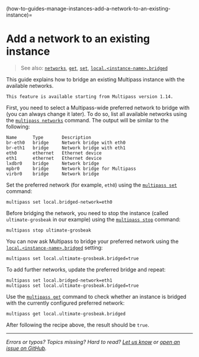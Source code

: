 (how-to-guides-manage-instances-add-a-network-to-an-existing-instance)=
# Add a network to an existing instance

> See also: [`networks`](/reference/command-line-interface/networks), [`get`](/reference/command-line-interface/get), [`set`](/reference/command-line-interface/set), [`local.<instance-name>.bridged`](/reference/settings/local-instance-name-bridged)

This guide explains how to bridge an existing Multipass instance with the available networks.

```{caution}
This feature is available starting from Multipass version 1.14.
```

First, you need to select a Multipass-wide preferred network to bridge with (you can always change it later). To do so, list all available networks using the [`multipass networks`](/reference/command-line-interface/networks) command. The output will be similar to the following:

```plain
Name      Type       Description
br-eth0   bridge     Network bridge with eth0
br-eth1   bridge     Network bridge with eth1
eth0      ethernet   Ethernet device
eth1      ethernet   Ethernet device
lxdbr0    bridge     Network bridge
mpbr0     bridge     Network bridge for Multipass
virbr0    bridge     Network bridge
```

Set the preferred network (for example, `eth0`) using the [`multipass set`](/reference/command-line-interface/set) command: 
  
```plain
multipass set local.bridged-network=eth0
```

Before bridging the network, you need to stop the instance (called `ultimate-grosbeak` in our example) using the [`multipass stop`](/reference/command-line-interface/stop) command:

```plain
multipass stop ultimate-grosbeak
```

You can now ask Multipass to bridge your preferred network using the [`local.<instance-name>.bridged`](/reference/settings/local-instance-name-bridged) setting:

```plain
multipass set local.ultimate-grosbeak.bridged=true
```

To add further networks, update the preferred bridge and repeat:

```plain
multipass set local.bridged-network=eth1
multipass set local.ultimate-grosbeak.bridged=true
```

Use the [`multipass get`](/reference/command-line-interface/get) command to check whether an instance is bridged with the currently configured preferred network:

```plain
multipass get local.ultimate-grosbeak.bridged
```

After following the recipe above, the result should be `true`.

---

*Errors or typos? Topics missing? Hard to read? <a href="https://docs.google.com/forms/d/e/1FAIpQLSd0XZDU9sbOCiljceh3rO_rkp6vazy2ZsIWgx4gsvl_Sec4Ig/viewform?usp=pp_url&entry.317501128=https://multipass.run/docs/id-mapping" target="_blank">Let us know</a> or <a href="https://github.com/canonical/multipass/issues/new/choose" target="_blank">open an issue on GitHub</a>.*

